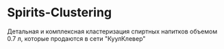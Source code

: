 # Spirits-Clustering
 Детальная и комплексная кластеризация спиртных напитков объемом 0.7 л, которые продаются в сети "КуулКлевер"
